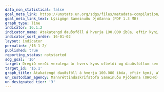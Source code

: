 ```yaml
---
data_non_statistical: false
goal_meta_link: https://unstats.un.org/sdgs/files/metadata-compilation/Metadata-Goal-16.pdf
goal_meta_link_text: Lýsigögn Sameinuðu Þjóðanna (PDF 1.3 MB)
graph_type: line
indicator: 16.1.2
indicator_name: Átakatengd dauðsföll á hverja 100.000 íbúa, eftir kyni, aldri og orsök.
indicator_sort_order: 16-01-02
layout: indicator
permalink: /16-1-2/
published: true
reporting_status: notstarted
sdg_goal: '16'
target: Dregið verði verulega úr hvers kyns ofbeldi og dauðsföllum sem rekja má til þess.
target_id: '16.1'
graph_title: Átakatengd dauðsföll á hverja 100.000 íbúa, eftir kyni, aldri og orsök.
un_custodian_agency: Mannréttindaskrifstofa Sameinuðu Þjóðanna (OHCHR)
un_designated_tier: '3'
---
```

